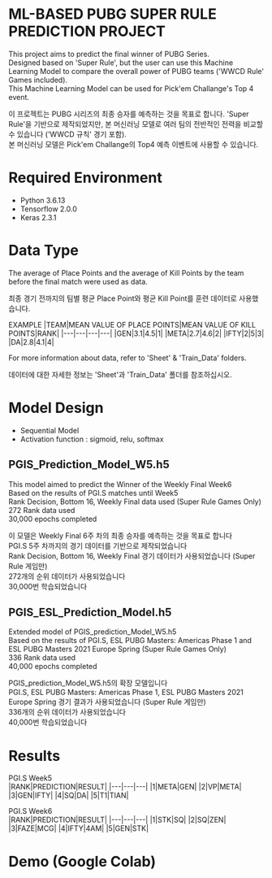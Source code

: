 # ML-BASED PUBG SUPER RULE PREDICTION PROJECT  

This project aims to predict the final winner of PUBG Series.  
Designed based on 'Super Rule', but the user can use this Machine Learning Model to compare the overall power of PUBG teams ('WWCD Rule' Games included).  
This Machine Learning Model can be used for Pick'em Challange's Top 4 event.  
  
이 프로젝트는 PUBG 시리즈의 최종 승자를 예측하는 것을 목표로 합니다.
'Super Rule'을 기반으로 제작되었지만, 본 머신러닝 모델로 여러 팀의 전반적인 전력을 비교할 수 있습니다 ('WWCD 규칙' 경기 포함).  
본 머신러닝 모델은 Pick'em Challange의 Top4 예측 이벤트에 사용할 수 있습니다.
  
# Required Environment  
- Python 3.6.13
- Tensorflow 2.0.0
- Keras 2.3.1
  
# Data Type  
The average of Place Points and the average of Kill Points by the team before the final match were used as data. 

최종 경기 전까지의 팀별 평균 Place Point와 평균 Kill Point를 훈련 데이터로 사용했습니다.  
  
EXAMPLE
|TEAM|MEAN VALUE OF PLACE POINTS|MEAN VALUE OF KILL POINTS|RANK|
|---|---|---|---|
|GEN|3.1|4.5|1|
|META|2.7|4.6|2|
|IFTY|2|5|3|
|DA|2.8|4.1|4|
  
For more information about data, refer to 'Sheet' & 'Train_Data' folders.  
  
데이터에 대한 자세한 정보는 'Sheet'과 'Train_Data' 폴더를 참조하십시오.  
  
# Model Design  
- Sequential Model
- Activation function : sigmoid, relu, softmax

## PGIS_Prediction_Model_W5.h5
This model aimed to predict the Winner of the Weekly Final Week6  
Based on the results of PGI.S matches until Week5  
Rank Decision, Bottom 16, Weekly Final data used (Super Rule Games Only)  
272 Rank data used  
30,000 epochs completed  
  
이 모델은 Weekly Final 6주 차의 최종 승자를 예측하는 것을 목표로 합니다  
PGI.S 5주 차까지의 경기 데이터를 기반으로 제작되었습니다  
Rank Decision, Bottom 16, Weekly Final 경기 데이터가 사용되었습니다 (Super Rule 게임만)  
272개의 순위 데이터가 사용되었습니다  
30,000번 학습되었습니다  
  
## PGIS_ESL_Prediction_Model.h5
Extended model of PGIS_prediction_Model_W5.h5  
Based on the results of PGI.S, ESL PUBG Masters: Americas Phase 1 and ESL PUBG Masters 2021 Europe Spring (Super Rule Games Only)  
336 Rank data used  
40,000 epochs completed   
  
PGIS_prediction_Model_W5.h5의 확장 모델입니다  
PGI.S, ESL PUBG Masters: Americas Phase 1, ESL PUBG Masters 2021 Europe Spring 경기 결과가 사용되었습니다 (Super Rule 게임만)  
336개의 순위 데이터가 사용되었습니다  
40,000번 학습되었습니다  
  
# Results  
  
PGI.S Week5  
|RANK|PREDICTION|RESULT|
|---|---|---|
|1|META|GEN|
|2|VP|META|
|3|GEN|IFTY|
|4|SQ|DA|
|5|T1|TIAN|
  
PGI.S Week6  
|RANK|PREDICTION|RESULT|
|---|---|---|
|1|STK|SQ|
|2|SQ|ZEN|
|3|FAZE|MCG|
|4|IFTY|4AM|
|5|GEN|STK|
  
# Demo (Google Colab)
